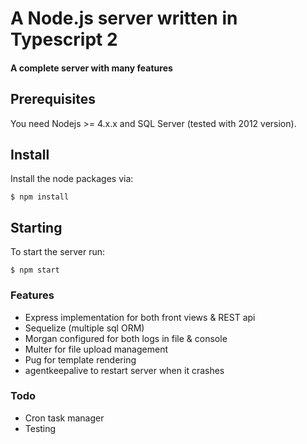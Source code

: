 # A Node.js server written in Typescript 2

#### A complete server with many features

## Prerequisites
You need Nodejs >= 4.x.x and SQL Server (tested with 2012 version).

## Install

Install the node packages via:

`$ npm install`

## Starting

To start the server run:

`$ npm start`

### Features

- Express implementation for both front views & REST api
- Sequelize (multiple sql ORM)
- Morgan configured for both logs in file & console
- Multer for file upload management
- Pug for template rendering
- agentkeepalive to restart server when it crashes

### Todo

- Cron task manager
- Testing
